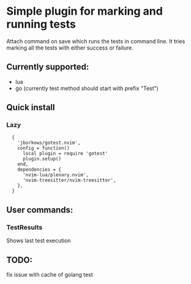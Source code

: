 # Simple plugin for marking and running tests
Attach command on save which runs the tests in command line. It tries marking all the tests with either success or failure.

## Currently supported:
- lua
- go (currently test method should start with prefix "Test")

## Quick install
### Lazy
``` 
  {
    'jborkows/gotest.nvim',
    config = function()
      local plugin = require 'gotest'
      plugin.setup()
    end,
    dependencies = {
      'nvim-lua/plenary.nvim',
      'nvim-treesitter/nvim-treesitter',
    },
  }
```


## User commands:
### TestResults
Shows last test execution

## TODO:
fix issue with cache of golang test



